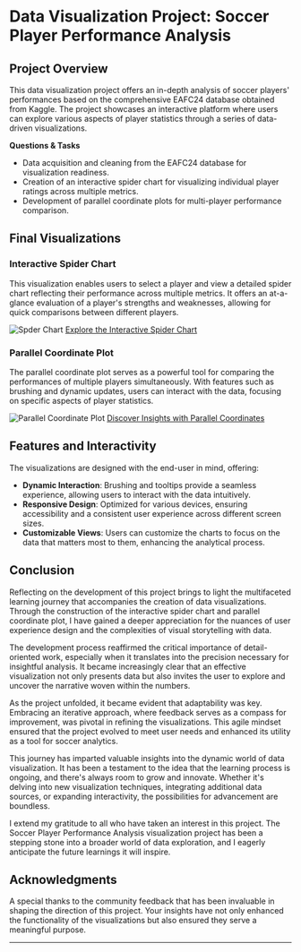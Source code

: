 # Data Visualization Project: Soccer Player Performance Analysis

## Project Overview

This data visualization project offers an in-depth analysis of soccer players' performances based on the comprehensive EAFC24 database obtained from Kaggle. The project showcases an interactive platform where users can explore various aspects of player statistics through a series of data-driven visualizations.

<p><strong>Questions & Tasks</strong></p>
<ul>
  <li>Data acquisition and cleaning from the EAFC24 database for visualization readiness.</li>
  <li>Creation of an interactive spider chart for visualizing individual player ratings across multiple metrics.</li>
  <li>Development of parallel coordinate plots for multi-player performance comparison.</li>
</ul>

## Final Visualizations

### Interactive Spider Chart
This visualization enables users to select a player and view a detailed spider chart reflecting their performance across multiple metrics. It offers an at-a-glance evaluation of a player's strengths and weaknesses, allowing for quick comparisons between different players.

![Spder Chart](https://github.com/ayush-shinde/soccer-ratings-viz/assets/73592376/85fb84e8-f704-4f13-976f-a9f28c2c9e77)
[Explore the Interactive Spider Chart](https://vizhub.com/ayush-shinde/spider_chart)

### Parallel Coordinate Plot
The parallel coordinate plot serves as a powerful tool for comparing the performances of multiple players simultaneously. With features such as brushing and dynamic updates, users can interact with the data, focusing on specific aspects of player statistics.

![Parallel Coordinate Plot](https://github.com/ayush-shinde/soccer-ratings-viz/assets/73592376/13f4d67a-50a0-4970-ae30-30c0bb667f6c)
[Discover Insights with Parallel Coordinates](https://vizhub.com/ayush-shinde/parallel_coord)

## Features and Interactivity

The visualizations are designed with the end-user in mind, offering:

- **Dynamic Interaction**: Brushing and tooltips provide a seamless experience, allowing users to interact with the data intuitively.
- **Responsive Design**: Optimized for various devices, ensuring accessibility and a consistent user experience across different screen sizes.
- **Customizable Views**: Users can customize the charts to focus on the data that matters most to them, enhancing the analytical process.

## Conclusion

Reflecting on the development of this project brings to light the multifaceted learning journey that accompanies the creation of data visualizations. Through the construction of the interactive spider chart and parallel coordinate plot, I have gained a deeper appreciation for the nuances of user experience design and the complexities of visual storytelling with data.

The development process reaffirmed the critical importance of detail-oriented work, especially when it translates into the precision necessary for insightful analysis. It became increasingly clear that an effective visualization not only presents data but also invites the user to explore and uncover the narrative woven within the numbers.

As the project unfolded, it became evident that adaptability was key. Embracing an iterative approach, where feedback serves as a compass for improvement, was pivotal in refining the visualizations. This agile mindset ensured that the project evolved to meet user needs and enhanced its utility as a tool for soccer analytics.

This journey has imparted valuable insights into the dynamic world of data visualization. It has been a testament to the idea that the learning process is ongoing, and there's always room to grow and innovate. Whether it's delving into new visualization techniques, integrating additional data sources, or expanding interactivity, the possibilities for advancement are boundless.

I extend my gratitude to all who have taken an interest in this project. The Soccer Player Performance Analysis visualization project has been a stepping stone into a broader world of data exploration, and I eagerly anticipate the future learnings it will inspire.

## Acknowledgments

A special thanks to the community feedback that has been invaluable in shaping the direction of this project. Your insights have not only enhanced the functionality of the visualizations but also ensured they serve a meaningful purpose.

---
